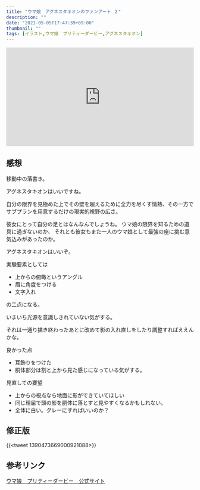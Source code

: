 ```yaml
---
title: "ウマ娘　アグネスタキオンのファンアート ２"
description: ""
date: "2021-05-05T17:47:39+09:00"
thumbnail: ""
tags: [イラスト,ウマ娘　プリティーダービー,アグネスタキオン]
---
```

<div style="left: 0; width: 100%; height: 0; position: relative; padding-bottom: 52.5%;"><iframe src="https://embed.pixiv.net/oembed_iframe.php?type=illust&amp;id=89512379" style="border: 0; top: 0; left: 0; width: 100%; height: 100%; position: absolute;" allowfullscreen></iframe></div>

## 感想
移動中の落書き。

アグネスタキオンはいいですね。

自分の限界を見極めた上でその壁を超えるために全力を尽くす情熱、その一方でサブプランを用意するだけの現実的視野の広さ。

彼女にとって自分の足とはなんなんでしょうね。
ウマ娘の限界を知るための道具に過ぎないのか、
それとも彼女もまた一人のウマ娘として最強の座に挑む意気込みがあったのか。

アグネスタキオンはいいぞ。


実験要素としては

- 上からの俯瞰というアングル
- 眉に角度をつける
- 文字入れ

の二点になる。

いまいち光源を意識しきれていない気がする。

それは一通り描き終わったあとに改めて影の入れ直しをしたり調整すればええんかな。

良かった点

- 耳飾りをつけた
- 胴体部分は割と上から見た感じになっている気がする。

見直しての要望

- 上からの視点なら地面に影ができていてほしい
- 同じ理屈で頭の影を胴体に落とすと見やすくなるかもしれない。
- 全体に白い。グレーにすればいいのか？

## 修正版
{{<tweet 1390473669000921088>}}

## 参考リンク
[ウマ娘　プリティーダービー　公式サイト](https://umamusume.jp)